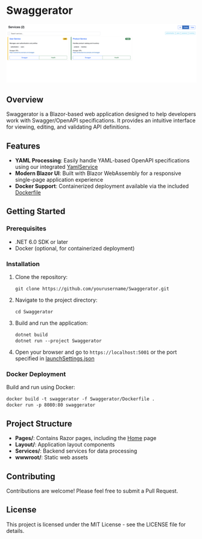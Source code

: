 # Swaggerator

![Swaggerator Logo](./Swaggerator.png)

## Overview

Swaggerator is a Blazor-based web application designed to help developers work with Swagger/OpenAPI specifications. It provides an intuitive interface for viewing, editing, and validating API definitions.

## Features

- **YAML Processing**: Easily handle YAML-based OpenAPI specifications using our integrated [YamlService](./Swaggerator/Services/YamlService.cs)
- **Modern Blazor UI**: Built with Blazor WebAssembly for a responsive single-page application experience
- **Docker Support**: Containerized deployment available via the included [Dockerfile](./Swaggerator/Dockerfile)

## Getting Started

### Prerequisites

- .NET 6.0 SDK or later
- Docker (optional, for containerized deployment)

### Installation

1. Clone the repository:
   ```
   git clone https://github.com/yourusername/Swaggerator.git
   ```

2. Navigate to the project directory:
   ```
   cd Swaggerator
   ```

3. Build and run the application:
   ```
   dotnet build
   dotnet run --project Swaggerator
   ```

4. Open your browser and go to `https://localhost:5001` or the port specified in [launchSettings.json](./Swaggerator/Properties/launchSettings.json)

### Docker Deployment

Build and run using Docker:

```
docker build -t swaggerator -f Swaggerator/Dockerfile .
docker run -p 8080:80 swaggerator
```

## Project Structure

- **Pages/**: Contains Razor pages, including the [Home](./Swaggerator/Pages/Home.razor) page
- **Layout/**: Application layout components
- **Services/**: Backend services for data processing
- **wwwroot/**: Static web assets

## Contributing

Contributions are welcome! Please feel free to submit a Pull Request.

## License

This project is licensed under the MIT License - see the LICENSE file for details.